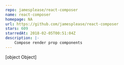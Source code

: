 ```yaml
---
repo: jamesplease/react-composer
name: react-composer
homepage: NA
url: https://github.com/jamesplease/react-composer
stars: 609
starredAt: 2018-02-05T00:51:04Z
description: |-
    Compose render prop components
---
```


[object Object]
